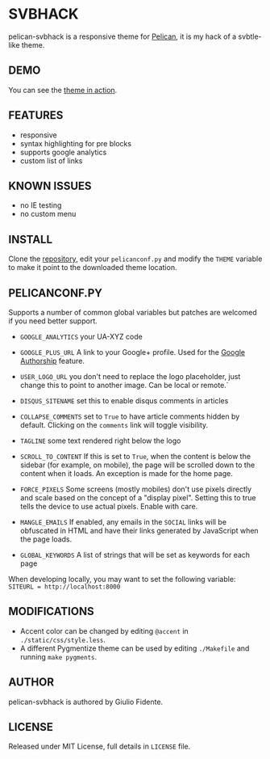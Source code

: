 # SVBHACK

pelican-svbhack is a responsive theme for [Pelican](http://getpelican.com), it is my hack of a svbtle-like theme.

## DEMO

You can see the [theme in action](http://www.giuliofidente.com/).

## FEATURES

- responsive
- syntax highlighting for pre blocks
- supports google analytics
- custom list of links

## KNOWN ISSUES

- no IE testing
- no custom menu

## INSTALL

Clone the [repository](https://github.com/giulivo/pelican-svbhack), edit your `pelicanconf.py` and modify the `THEME` variable to make it point to the downloaded theme location.

## PELICANCONF.PY

Supports a number of common global variables but patches are welcomed if you need better support.

- `GOOGLE_ANALYTICS` your UA-XYZ code

- `GOOGLE_PLUS_URL` A link to your Google+ profile. Used for the [Google Authorship](http://www.google.com/insidesearch/features/authorship/index.html) feature.

- `USER_LOGO_URL` you don't need to replace the logo placeholder, just change this to point to another image. Can be local or remote.`

- `DISQUS_SITENAME` set this to enable disqus comments in articles

- `COLLAPSE_COMMENTS` set to `True` to have article comments hidden by default. Clicking on the `comments` link will toggle visibility.

- `TAGLINE` some text rendered right below the logo

- `SCROLL_TO_CONTENT` If this is set to `True`, when the content is below the sidebar (for example, on mobile), the page will be scrolled down to the content when it loads. An exception is made for the home page.

- `FORCE_PIXELS` Some screens (mostly mobiles) don't use pixels directly and scale based on the concept of a "display pixel". Setting this to true tells the device to use actual pixels. Enable with care.

- `MANGLE_EMAILS` If enabled, any emails in the `SOCIAL` links will be obfuscated in HTML and have their links generated by JavaScript when the page loads.

- `GLOBAL_KEYWORDS` A list of strings that will be set as keywords for each page

When developing locally, you may want to set the following variable: `SITEURL = http://localhost:8000`

## MODIFICATIONS

- Accent color can be changed by editing `@accent` in `./static/css/style.less`.
- A different Pygmentize theme can be used by editing `./Makefile` and running `make pygments`.

## AUTHOR

pelican-svbhack is authored by Giulio Fidente.

## LICENSE

Released under MIT License, full details in `LICENSE` file.
